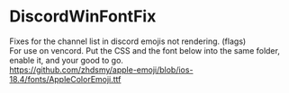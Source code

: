 # DiscordWinFontFix
Fixes for the channel list in discord emojis not rendering. (flags) <br>
For use on vencord. Put the CSS and the font below into the same folder, enable it, and your good to go. <br>
https://github.com/zhdsmy/apple-emoji/blob/ios-18.4/fonts/AppleColorEmoji.ttf <br>
